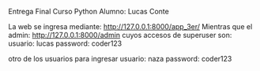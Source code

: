 Entrega Final Curso Python
Alumno: Lucas Conte

La web se ingresa mediante: http://127.0.0.1:8000/app_3er/ Mientras que el admin: http://127.0.0.1:8000/admin cuyos accesos de superuser son: 
usuario: lucas 
password: coder123

otro de los usuarios para ingresar
usuario: naza
password: coder123
